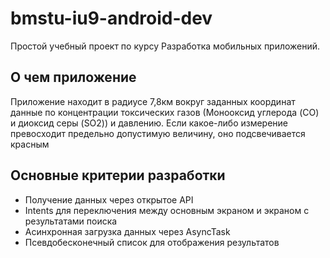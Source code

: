 # bmstu-iu9-android-dev
Простой учебный проект по курсу Разработка мобильных приложений.

## О чем приложение
Приложение находит в радиусе 7,8км вокруг заданных координат данные по концентрации токсических газов (Монооксид углерода (CO) и диоксид серы (SO2)) и давлению. Если какое-либо измерение превосходит предельно допустимую величину, оно подсвечивается красным

## Основные критерии разработки
* Получение данных через открытое API
* Intents для переключения между основным экраном и экраном с результатами поиска
* Асинхронная загрузка данных через AsyncTask
* Псевдобесконечный список для отображения результатов
